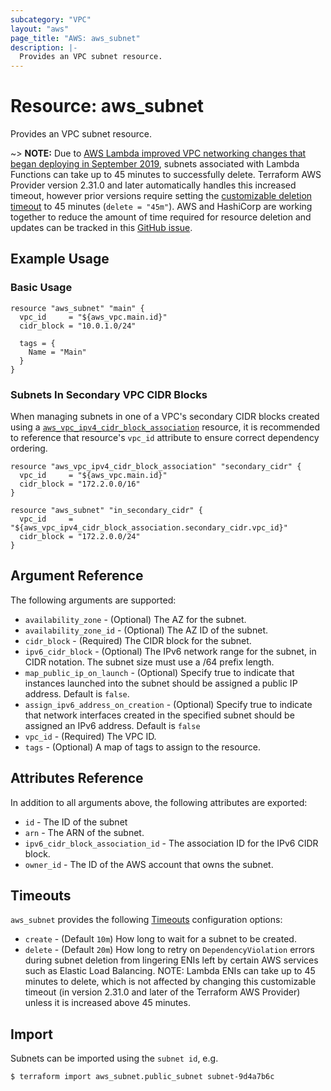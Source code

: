 ```yaml
---
subcategory: "VPC"
layout: "aws"
page_title: "AWS: aws_subnet"
description: |-
  Provides an VPC subnet resource.
---
```


# Resource: aws_subnet

Provides an VPC subnet resource.

~> **NOTE:** Due to [AWS Lambda improved VPC networking changes that began deploying in September 2019](https://aws.amazon.com/blogs/compute/announcing-improved-vpc-networking-for-aws-lambda-functions/), subnets associated with Lambda Functions can take up to 45 minutes to successfully delete. Terraform AWS Provider version 2.31.0 and later automatically handles this increased timeout, however prior versions require setting the [customizable deletion timeout](#timeouts) to 45 minutes (`delete = "45m"`). AWS and HashiCorp are working together to reduce the amount of time required for resource deletion and updates can be tracked in this [GitHub issue](https://github.com/terraform-providers/terraform-provider-aws/issues/10329).

## Example Usage

### Basic Usage

```hcl
resource "aws_subnet" "main" {
  vpc_id     = "${aws_vpc.main.id}"
  cidr_block = "10.0.1.0/24"

  tags = {
    Name = "Main"
  }
}
```

### Subnets In Secondary VPC CIDR Blocks

When managing subnets in one of a VPC's secondary CIDR blocks created using a [`aws_vpc_ipv4_cidr_block_association`](vpc_ipv4_cidr_block_association.html)
resource, it is recommended to reference that resource's `vpc_id` attribute to ensure correct dependency ordering.

```hcl
resource "aws_vpc_ipv4_cidr_block_association" "secondary_cidr" {
  vpc_id     = "${aws_vpc.main.id}"
  cidr_block = "172.2.0.0/16"
}

resource "aws_subnet" "in_secondary_cidr" {
  vpc_id     = "${aws_vpc_ipv4_cidr_block_association.secondary_cidr.vpc_id}"
  cidr_block = "172.2.0.0/24"
}
```

## Argument Reference

The following arguments are supported:

* `availability_zone` - (Optional) The AZ for the subnet.
* `availability_zone_id` - (Optional) The AZ ID of the subnet.
* `cidr_block` - (Required) The CIDR block for the subnet.
* `ipv6_cidr_block` - (Optional) The IPv6 network range for the subnet,
    in CIDR notation. The subnet size must use a /64 prefix length.
* `map_public_ip_on_launch` -  (Optional) Specify true to indicate
    that instances launched into the subnet should be assigned
    a public IP address. Default is `false`.
* `assign_ipv6_address_on_creation` - (Optional) Specify true to indicate
    that network interfaces created in the specified subnet should be
    assigned an IPv6 address. Default is `false`
* `vpc_id` - (Required) The VPC ID.
* `tags` - (Optional) A map of tags to assign to the resource.

## Attributes Reference

In addition to all arguments above, the following attributes are exported:

* `id` - The ID of the subnet
* `arn` - The ARN of the subnet.
* `ipv6_cidr_block_association_id` - The association ID for the IPv6 CIDR block.
* `owner_id` - The ID of the AWS account that owns the subnet.

## Timeouts

`aws_subnet` provides the following [Timeouts](/docs/configuration/resources.html#timeouts)
configuration options:

- `create` - (Default `10m`) How long to wait for a subnet to be created.
- `delete` - (Default `20m`) How long to retry on `DependencyViolation` errors during subnet deletion from lingering ENIs left by certain AWS services such as Elastic Load Balancing. NOTE: Lambda ENIs can take up to 45 minutes to delete, which is not affected by changing this customizable timeout (in version 2.31.0 and later of the Terraform AWS Provider) unless it is increased above 45 minutes.

## Import

Subnets can be imported using the `subnet id`, e.g.

```
$ terraform import aws_subnet.public_subnet subnet-9d4a7b6c
```
